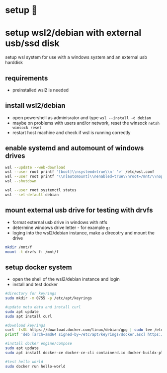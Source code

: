 <!-- omit in toc -->
# setup 👺

# setup wsl2/debian with external usb/ssd disk

setup wsl system for use with a windows system and an external usb harddisk

## requirements

- preinstalled wsl2 is needed

## install wsl2/debian

- open powershell as adminisrator and type `wsl --install -d debian`
- maybe on problems with users and/or network, reset the winsock `netsh winsock reset`
- restart host machine and check if wsl is running correctly

## enable systemd and automount of windows drives

```sh
wsl --update --web-download
wsl --user root printf '[boot]\\nsystemd=true\\n' '>' /etc/wsl.conf
wsl --user root printf '\\n[automount]\\nenabled=true\\nroot=/mnt/\\noptions=\"umask=000,case=off\"\\n' '>>' /etc/wsl.conf
wsl --shutdown

wsl --user root systemctl status
wsl --set-default debian
```

## mount external usb drive for testing with drvfs

- format external usb drive in windows with ntfs
- determine windows drive letter - for example `g:`
- loging into the wsl2/debian instance, make a direcotry and mount the drive

```sh
mkdir /mnt/f
mount -t drvfs f: /mnt/f
```

## setup docker system

- open the shell of the wsl2/debian instance and login
- install and test docker

```sh
#directory for keyrings
sudo mkdir -m 0755 -p /etc/apt/keyrings

#update meta data and install curl
sudo apt update
sudo apt install curl

#download keyrings
curl -fsSL https://download.docker.com/linux/debian/gpg | sudo tee /etc/apt/keyrings/docker.asc
printf 'deb [arch=amd64 signed-by=/etc/apt/keyrings/docker.asc] https://download.docker.com/linux/debian bullseye stable' | sudo tee /etc/apt/sources.list.d/docker.list

#install docker engine/compose
sudo apt update
sudo apt install docker-ce docker-ce-cli containerd.io docker-buildx-plugin docker-compose-plugin

#test hello world
sudo docker run hello-world
```
